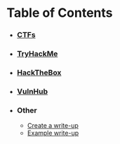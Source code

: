 # Table of Contents <br>

 - ### [CTFs](./CTF)
 - ### [TryHackMe](./TryHackMe)
 - ### [HackTheBox](./HackTheBox)
 - ### [VulnHub](./VulnHub)
 - ### Other
   - [Create a write-up](./add_writeup.md)
   - [Example write-up](./example_writeup.md)

